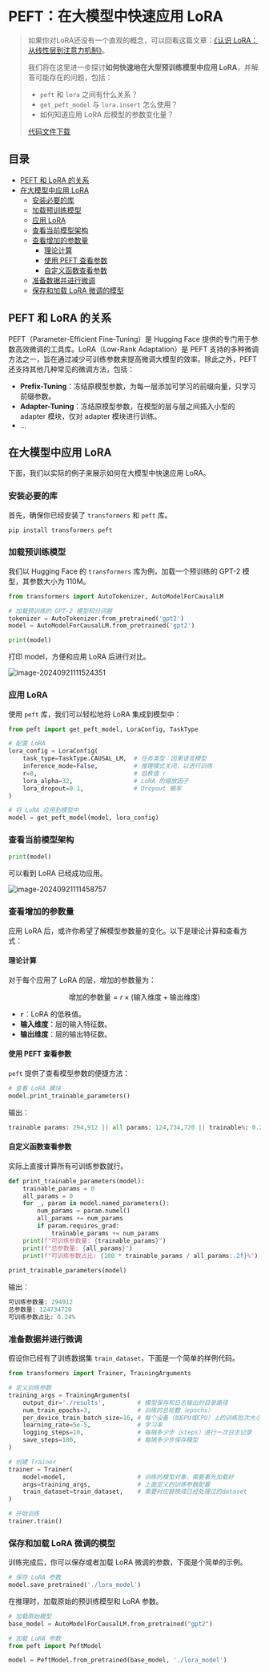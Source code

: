 # PEFT：在大模型中快速应用 LoRA

>如果你对LoRA还没有一个直观的概念，可以回看这篇文章：[《认识 LoRA：从线性层到注意力机制》](#)。
>
>我们将在这里进一步探讨**如何快速地在大型预训练模型中应用 LoRA**，并解答可能存在的问题，包括：
>
>- `peft` 和 `lora` 之间有什么关系？
>-  `get_peft_model` 与 `lora.insert` 怎么使用？
>- 如何知道应用 LoRA 后模型的参数变化量？
>
>[代码文件下载](https://github.com/Hoper-J/AI-Guide-and-Demos-zh_CN/blob/master/Demos/12.%20%20应用%20LoRA%20到大模型的简单示例（PEFT）.ipynb)

## 目录

- [PEFT 和 LoRA 的关系](#peft-和-lora-的关系)
- [在大模型中应用 LoRA](#在大模型中应用-lora)
  - [安装必要的库](#安装必要的库)
  - [加载预训练模型](#加载预训练模型)
  - [应用 LoRA](#应用-lora)
  - [查看当前模型架构](#查看当前模型架构)
  - [查看增加的参数量](#查看增加的参数量)
    - [理论计算](#理论计算)
    - [使用 PEFT 查看参数](#使用-peft-查看参数)
    - [自定义函数查看参数](#自定义函数查看参数)
  - [准备数据并进行微调](#准备数据并进行微调)
  - [保存和加载 LoRA 微调的模型](#保存和加载-lora-微调的模型)

## PEFT 和 LoRA 的关系

PEFT（Parameter-Efficient Fine-Tuning）是 Hugging Face 提供的专门用于参数高效微调的工具库。LoRA（Low-Rank Adaptation）是 PEFT 支持的多种微调方法之一，旨在通过减少可训练参数来提高微调大模型的效率。除此之外，PEFT 还支持其他几种常见的微调方法，包括：

- **Prefix-Tuning**：冻结原模型参数，为每一层添加可学习的前缀向量，只学习前缀参数。
- **Adapter-Tuning**：冻结原模型参数，在模型的层与层之间插入小型的 adapter 模块，仅对 adapter 模块进行训练。
- ...

## 在大模型中应用 LoRA

下面，我们以实际的例子来展示如何在大模型中快速应用 LoRA。

### 安装必要的库

首先，确保你已经安装了 `transformers` 和 `peft` 库。

```bash
pip install transformers peft
```

### 加载预训练模型

我们以 Hugging Face 的 `transformers` 库为例，加载一个预训练的 GPT-2 模型，其参数大小为 110M。

```python
from transformers import AutoTokenizer, AutoModelForCausalLM

# 加载预训练的 GPT-2 模型和分词器
tokenizer = AutoTokenizer.from_pretrained('gpt2')
model = AutoModelForCausalLM.from_pretrained('gpt2')

print(model)
```

打印 model，方便和应用 LoRA 后进行对比。

![image-20240921111524351](/Users/home/Downloads/agent/LLM-API-Guide-and-Demos/Guide/assets/image-20240921111524351.png)

### 应用 LoRA

使用 `peft` 库，我们可以轻松地将 LoRA 集成到模型中：

```python
from peft import get_peft_model, LoraConfig, TaskType

# 配置 LoRA
lora_config = LoraConfig(
    task_type=TaskType.CAUSAL_LM,  # 任务类型：因果语言模型
    inference_mode=False,          # 推理模式关闭，以进行训练
    r=8,                           # 低秩值 r
    lora_alpha=32,                 # LoRA 的缩放因子
    lora_dropout=0.1,              # Dropout 概率
)

# 将 LoRA 应用到模型中
model = get_peft_model(model, lora_config)
```

### 查看当前模型架构

```python
print(model)
```

可以看到 LoRA 已经成功应用。

![image-20240921111458757](/Users/home/Downloads/agent/LLM-API-Guide-and-Demos/Guide/assets/image-20240921111458757.png)

### 查看增加的参数量

应用 LoRA 后，或许你希望了解模型参数量的变化。以下是理论计算和查看方式：

#### 理论计算

对于每个应用了 LoRA 的层，增加的参数量为：

$$
\text{增加的参数量} = r \times (\text{输入维度} + \text{输出维度})
$$

- **`r`**：LoRA 的低秩值。
- **输入维度**：层的输入特征数。
- **输出维度**：层的输出特征数。

#### 使用 PEFT 查看参数

`peft` 提供了查看模型参数的便捷方法：

```python
# 查看 LoRA 模块
model.print_trainable_parameters()
```

输出：

```python
trainable params: 294,912 || all params: 124,734,720 || trainable%: 0.23643136409814364
```

#### 自定义函数查看参数

实际上直接计算所有可训练参数就行。

```python
def print_trainable_parameters(model):
    trainable_params = 0
    all_params = 0
    for _, param in model.named_parameters():
        num_params = param.numel()
        all_params += num_params
        if param.requires_grad:
            trainable_params += num_params
    print(f"可训练参数量: {trainable_params}")
    print(f"总参数量: {all_params}")
    print(f"可训练参数占比: {100 * trainable_params / all_params:.2f}%")
    
print_trainable_parameters(model)
```

输出：

```python
可训练参数量: 294912
总参数量: 124734720
可训练参数占比: 0.24%
```

### 准备数据并进行微调

假设你已经有了训练数据集 `train_dataset`，下面是一个简单的样例代码。

```python
from transformers import Trainer, TrainingArguments

# 定义训练参数
training_args = TrainingArguments(
    output_dir='./results',         # 模型保存和日志输出的目录路径
    num_train_epochs=3,             # 训练的总轮数（epochs）
    per_device_train_batch_size=16, # 每个设备（如GPU或CPU）上的训练批次大小，16表示每次输入模型的数据数量
    learning_rate=5e-5,             # 学习率
    logging_steps=10,               # 每隔多少步（steps）进行一次日志记录
    save_steps=100,                 # 每隔多少步保存模型
)

# 创建 Trainer
trainer = Trainer(
    model=model,                    # 训练的模型对象，需要事先加载好
    args=training_args,             # 上面定义的训练参数配置
    train_dataset=train_dataset,    # 需要对应替换成已经处理过的dataset
)

# 开始训练
trainer.train()
```

### 保存和加载 LoRA 微调的模型

训练完成后，你可以保存或者加载 LoRA 微调的参数，下面是个简单的示例。

```python
# 保存 LoRA 参数
model.save_pretrained('./lora_model')
```

在推理时，加载原始的预训练模型和 LoRA 参数。

```python
# 加载原始模型
base_model = AutoModelForCausalLM.from_pretrained("gpt2")

# 加载 LoRA 参数
from peft import PeftModel

model = PeftModel.from_pretrained(base_model, './lora_model')
```

